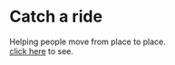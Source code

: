 # Catch a ride
Helping people move from place to place.</br>
<a href src="https://catch-a--ride.herokuapp.com">click here</a> to see.

